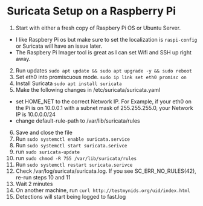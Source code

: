 # Suricata Setup on a Raspberry Pi 

1. Start with either a fresh copy of Raspbery Pi OS or Ubuntu Server. 
- I like Raspbery Pi os but make sure to set the localization is `raspi-config` or Suricata will have an issue later. 
- The Raspbery Pi Imager tool is great as I can set Wifi and SSH up right away.
2. Run updates `sudo apt update && sudo apt upgrade -y && sudo reboot`
3. Set eth0 into promiscuous mode.  `sudo ip link set eth0 promisc on`
4. Install Suricata `sudo apt install suricata`
5. Make the following changes in /etc/suricata/suricata.yaml
- set HOME_NET to the correct Network IP.  For Example, if your eth0 on the Pi is on 10.0.0.1 with a subnet mask of 255.255.255.0, your Network IP is 10.0.0.0/24
- change default-rule-path to /var/lib/suricata/rules
6. Save and close the file 
7. Run `sudo systemctl enable suricata.service`
8. Run `sudo systemctl start suricata.serivce`
9. run `sudo suricata-update`
10. run `sudo chmod -R 755 /var/lib/suricata/rules`
11. Run `sudo systemctl restart suricata.serivce`
12. Check /var/log/suricata/suricata.log.  If you see SC_ERR_NO_RULES(42), re-run steps 10 and 11 
13. Wait 2 minutes 
14. On another machine, run `curl http://testmynids.org/uid/index.html` 
15. Detections will start being logged to fast.log
